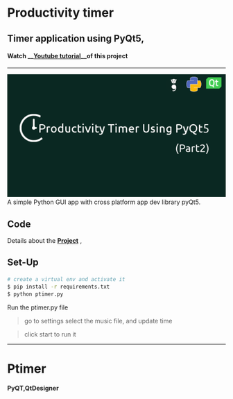 # Productivity timer
## Timer application using PyQt5, 

#### Watch __[Youtube tutorial](https://www.youtube.com/playlist?list=PLMRsauON0vW1hNFpaF6c0vC2zF18wlCdh)__of this project

___
<img src="https://github.com/AJITH-klepsydra/productivity-Timer/blob/master/Untitled.png?raw=true" >
A simple Python GUI app with cross platform app dev library  pyQt5.


## Code

Details about the __[Project](https://github.com/AJITH-klepsydra/productivity-Timer/)__ ,

## Set-Up

```bash
# create a virtual env and activate it
$ pip install -r requirements.txt
$ python ptimer.py
```

Run the ptimer.py file

> go to settings select the music file, and update time 

> click start to run it

---

# Ptimer 

#### PyQT,QtDesigner

